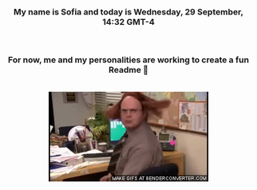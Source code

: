 


<div align="center">
<h3 >My name is Sofia and today is Wednesday, 29 September, 14:32 GMT-4</h3><br>
<h3 >For now, me and my personalities are working to create a fun Readme 👋
</h3><br>
<img src='img/dwight.gif' alt='working...'/>
</div>
